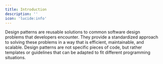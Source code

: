 ```yaml
---
title: Introduction
description: ''
icon: 'lucide:info'
---
```


Design patterns are reusable solutions to common software design problems that developers encounter. They provide a standardized approach to solving these problems in a way that is efficient, maintainable, and scalable. Design patterns are not specific pieces of code, but rather templates or guidelines that can be adapted to fit different programming situations.
